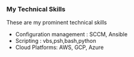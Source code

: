 ### My Technical Skills

 These are my prominent technical skills

 - Configuration management : SCCM, Ansible
 - Scripting :  vbs,psh,bash,python
 - Cloud Platforms: AWS, GCP, Azure
